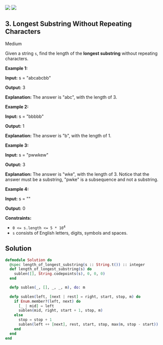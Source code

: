 [![](https://img.shields.io/github/stars/javadev/LeetCode-in-All?label=Stars&style=flat-square)](https://github.com/javadev/LeetCode-in-All)
[![](https://img.shields.io/github/forks/javadev/LeetCode-in-All?label=Fork%20me%20on%20GitHub%20&style=flat-square)](https://github.com/javadev/LeetCode-in-All/fork)

## 3\. Longest Substring Without Repeating Characters

Medium

Given a string `s`, find the length of the **longest substring** without repeating characters.

**Example 1:**

**Input:** s = "abcabcbb"

**Output:** 3

**Explanation:** The answer is "abc", with the length of 3. 

**Example 2:**

**Input:** s = "bbbbb"

**Output:** 1

**Explanation:** The answer is "b", with the length of 1. 

**Example 3:**

**Input:** s = "pwwkew"

**Output:** 3

**Explanation:** The answer is "wke", with the length of 3. Notice that the answer must be a substring, "pwke" is a subsequence and not a substring. 

**Example 4:**

**Input:** s = ""

**Output:** 0 

**Constraints:**

*   <code>0 <= s.length <= 5 * 10<sup>4</sup></code>
*   `s` consists of English letters, digits, symbols and spaces.

## Solution

```elixir
defmodule Solution do
  @spec length_of_longest_substring(s :: String.t()) :: integer
  def length_of_longest_substring(s) do
    sublen([], String.codepoints(s), 0, 0, 0)
  end

  defp sublen(_, [], _, _, m), do: m
  
  defp sublen(left, [next | rest] = right, start, stop, m) do
    if Enum.member?(left, next) do
      [_ | mid] = left
      sublen(mid, right, start + 1, stop, m)
    else
      stop = stop + 1
      sublen(left ++ [next], rest, start, stop, max(m, stop - start))
    end
  end
end
```